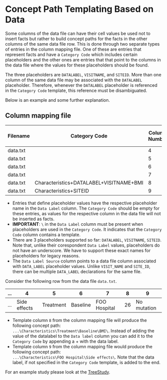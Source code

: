 Concept Path Templating Based on Data
=============================================================================

Some columns of the data file can have their cell values be used not to insert
facts but rather to build concept paths for the facts in the other columns of
the same data file row. This is done through two separate types of entries in
the column mapping file. One of these are entries that represent facts and have
a `Category Code` which includes certain placeholders and the other ones are
entries that that point to the columns in the data file where the values for
these placeholders should be found.

The three placeholders are `DATALABEL`, `VISITNAME`, and `SITEID`.  More than
one column of the same data file may be associated with the `DATALABEL`
placeholder. Therefore, whenever the `DATALABEL` placeholder is referenced in
the `Category Code` template, this reference must be disambiguated.

Below is an example and some further explanation.

Column mapping file
-------------------

|Filename|Category Code                          |Column Number|Data Label |Data Label Source|
|--------|---------------------------------------|-------------|-----------|-----------------|
|data.txt|                                       |   4         |DATA\_LABEL|                 |
|data.txt|                                       |   5         |DATA\_LABEL|                 |
|data.txt|                                       |   6         |VISIT\_NAME|                 |
|data.txt|                                       |   7         |SITE\_ID   |                 |
|data.txt|Characteristics+DATALABEL+VISITNAME+BMI|   8         |\          |   5             |
|data.txt|Characteristics+SITEID                 |   9         |\          |   4             |

- Entries that define placeholder values have the respective placeholder name in
  the `Data Label` column. The `Category Code` should be empty for these
  entries, as values for the respective column in the data file will not be
  inserted as facts.
- **IMPORTANT**: `\` in the `Data Label` column must be present when placeholders are used
  in the `Category Code`. It indicates that the `Category Code` column contains a template.
- There are 3 placeholders supported so far: `DATALABEL`, `VISITNAME`, `SITEID`.
  Note that, unlike their corespondent `Data Label` values, placeholders do not
  have an underscore.  We have to support these exact names for placeholders for
  legacy reasons.
- The `Data Label Source` column points to a data file column associated with
  `DATA_LABEL` placeholder values. Unlike `VISIT_NAME` and `SITE_ID`, there can
  be multiple `DATA_LABEL` declarations for the same file.

Consider the following row from the data file `data.txt`.

|...| 4             | 5       | 6      | 7          | 8 | 9         |
|---|---------------|---------|--------|------------|---|-----------|
|...|Side effects   |Treatment|Baseline|FOO Hospital|26 |No mutation|

- Template column `8` from the column mapping file will produce the following
  concept path:  
  `...\Characteristics\Treatment\Baseline\BMI\`.
  Instead of adding the value of the datalabel to the `Data label` column you
  can add it to the `Category Code` by appending a + with the data label.
- Template column `9` from the column mapping file would produce the following
  concept path:  
  `...\Characteristics\FOO Hospital\Side effects\`. Note that the data label,
  if not specified in the `Category Code` template, is added to the end.

For an example study please look at the [TreeStudy](https://github.com/thehyve/transmart-batch/tree/master/studies).
